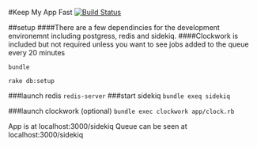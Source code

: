 #Keep My App Fast [![Build Status](https://travis-ci.org/mmplisskin/keepmyappfast.svg?branch=testing)](https://travis-ci.org/mmplisskin/keepmyappfast)


##setup
####There are a few dependincies for the development environemnt including postgress, redis and sidekiq.
####Clockwork is included but not required unless you want to see jobs added to the queue every 20 minutes


`bundle`

`rake db:setup`

###launch redis
`redis-server`
###start sidekiq
`bundle exeq sidekiq`


###launch clockwork (optional)
`bundle exec clockwork app/clock.rb`



App is at localhost:3000/sidekiq
Queue can be seen at localhost:3000/sidekiq
